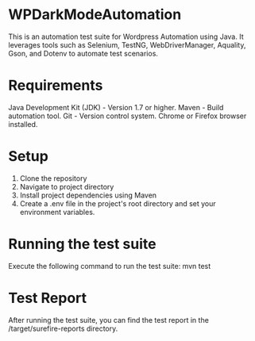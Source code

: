 # WPDarkModeAutomation

This is an automation test suite for Wordpress Automation using Java. It leverages tools such as Selenium, TestNG, WebDriverManager, Aquality, Gson, and Dotenv to automate test scenarios.
# Requirements

Java Development Kit (JDK) - Version 1.7 or higher.
Maven - Build automation tool.
Git - Version control system.
Chrome or Firefox browser installed.

# Setup
1. Clone the repository
2. Navigate to project directory
3. Install project dependencies using Maven
4. Create a .env file in the project's root directory and set your environment variables.

# Running the test suite
Execute the following command to run the test suite:
mvn test

# Test Report
After running the test suite, you can find the test report in the /target/surefire-reports directory.
